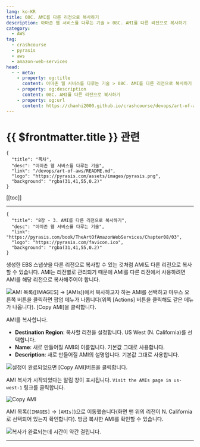 ```yaml
---
lang: ko-KR
title: 08C. AMI를 다른 리전으로 복사하기
description: 아마존 웹 서비스를 다루는 기술 > 08C. AMI를 다른 리전으로 복사하기
category:
  - AWS
tag: 
  - crashcourse
  - pyrasis
  - aws 
  - amazon-web-services
head:
  - - meta:
    - property: og:title
      content: 아마존 웹 서비스를 다루는 기술 > 08C. AMI를 다른 리전으로 복사하기
    - property: og:description
      content: 08C. AMI를 다른 리전으로 복사하기
    - property: og:url
      content: https://chanhi2000.github.io/crashcourse/devops/art-of-aws/08C.html
---
```


# {{ $frontmatter.title }} 관련

```component VPCard
{
  "title": "목차",
  "desc": "아마존 웹 서비스를 다루는 기술",
  "link": "/devops/art-of-aws/README.md",
  "logo": "https://pyrasis.com/assets/images/pyrasis.png",
  "background": "rgba(31,41,55,0.2)"
}
```

[[toc]]

---

```component VPCard
{
  "title": "8장 - 3. AMI를 다른 리전으로 복사하기",
  "desc": "아마존 웹 서비스를 다루는 기술",
  "link": "https://pyrasis.com/book/TheArtOfAmazonWebServices/Chapter08/03",
  "logo": "https://pyrasis.com/favicon.ico",
  "background": "rgba(31,41,55,0.2)"
}
```

생성한 EBS 스냅샷을 다른 리전으로 복사할 수 있는 것처럼 AMI도 다른 리전으로 복사할 수 있습니다. AMI는 리전별로 관리되기 때문에 AMI를 다른 리전에서 사용하려면 AMI를 해당 리전으로 복사해주어야 합니다.

![AMI 목록(<FontIcon icon="iconfont icon-select"/>`[IMAGES]` → `[AMIs]`)에서 복사하고자 하는 AMI를 선택하고 마우스 오른쪽 버튼을 클릭하면 팝업 메뉴가 나옵니다(위쪽 <FontIcon icon="iconfont icon-select"/>`[Actions]` 버튼을 클릭해도 같은 메뉴가 나옵니다). <FontIcon icon="iconfont icon-select"/>`[Copy AMI]`을 클릭합니다.](https://pyrasis.com/assets/images/TheArtOfAmazonWebServicesChapter08/10_.png)

AMI를 복사합니다.

- **Destination Region**: 복사할 리전을 설정합니다. US West (N. California)를 선택합니다.
- **Name**: 새로 만들어질 AMI의 이름입니다. 기본값 그대로 사용합니다.
- **Description**: 새로 만들어질 AMI의 설명입니다. 기본값 그대로 사용합니다.

![설정이 완료되었으면 <FontIcon icon="iconfont icon-select"/>`[Copy AMI]`버튼을 클릭합니다.](https://pyrasis.com/assets/images/TheArtOfAmazonWebServicesChapter08/11_.png)

AMI 복사가 시작되었다는 알림 창이 표시됩니다. <FontIcon icon="fas fa-globe"/>`Visit the AMIs page in us-west-1` 링크를 클릭합니다.

![Copy AMI](https://pyrasis.com/assets/images/TheArtOfAmazonWebServicesChapter08/12_.png)

AMI 목록(<FontIcon icon="iconfont icon-select"/>`[IMAGES]` → `[AMIs]`)으로 이동했습니다(화면 맨 위의 리전이 N. California로 선택되어 있는지 확인합니다). 방금 복사한 AMI를 확인할 수 있습니다.

![복사가 완료되는데 시간이 약간 걸립니다.](https://pyrasis.com/assets/images/TheArtOfAmazonWebServicesChapter08/13_.png)

---

<TagLinks />